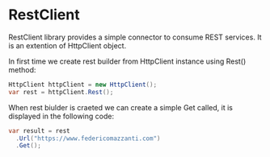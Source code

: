 # RestClient
RestClient library provides a simple connector to consume REST services. It is an extention of HttpClient object.

In first time we create rest builder from HttpClient instance using Rest() method:
```c#
HttpClient httpClient = new HttpClient();
var rest = httpClient.Rest();
```

When rest biulder is craeted we can create a simple Get called, it is displayed in the following code:

```c#
var result = rest
  .Url("https://www.federicomazzanti.com")
  .Get(); 
```
